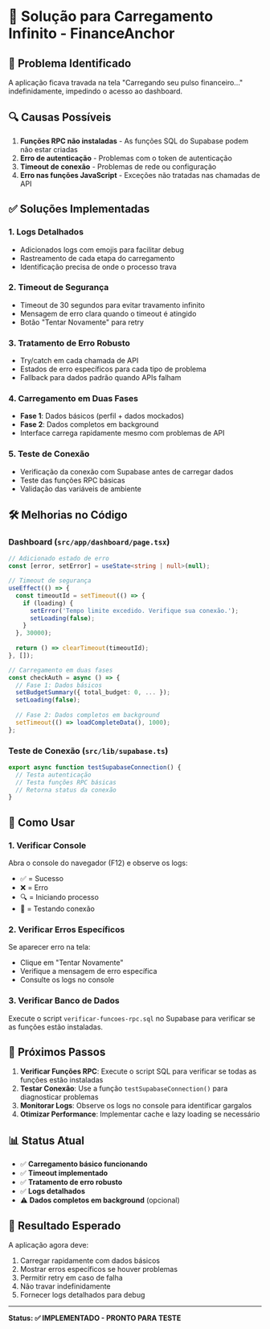 # 🔧 Solução para Carregamento Infinito - FinanceAnchor

## 🚨 Problema Identificado

A aplicação ficava travada na tela "Carregando seu pulso financeiro..." indefinidamente, impedindo o acesso ao dashboard.

## 🔍 Causas Possíveis

1. **Funções RPC não instaladas** - As funções SQL do Supabase podem não estar criadas
2. **Erro de autenticação** - Problemas com o token de autenticação
3. **Timeout de conexão** - Problemas de rede ou configuração
4. **Erro nas funções JavaScript** - Exceções não tratadas nas chamadas de API

## ✅ Soluções Implementadas

### 1. **Logs Detalhados**
- Adicionados logs com emojis para facilitar debug
- Rastreamento de cada etapa do carregamento
- Identificação precisa de onde o processo trava

### 2. **Timeout de Segurança**
- Timeout de 30 segundos para evitar travamento infinito
- Mensagem de erro clara quando o timeout é atingido
- Botão "Tentar Novamente" para retry

### 3. **Tratamento de Erro Robusto**
- Try/catch em cada chamada de API
- Estados de erro específicos para cada tipo de problema
- Fallback para dados padrão quando APIs falham

### 4. **Carregamento em Duas Fases**
- **Fase 1**: Dados básicos (perfil + dados mockados)
- **Fase 2**: Dados completos em background
- Interface carrega rapidamente mesmo com problemas de API

### 5. **Teste de Conexão**
- Verificação da conexão com Supabase antes de carregar dados
- Teste das funções RPC básicas
- Validação das variáveis de ambiente

## 🛠️ Melhorias no Código

### Dashboard (`src/app/dashboard/page.tsx`)
```typescript
// Adicionado estado de erro
const [error, setError] = useState<string | null>(null);

// Timeout de segurança
useEffect(() => {
  const timeoutId = setTimeout(() => {
    if (loading) {
      setError('Tempo limite excedido. Verifique sua conexão.');
      setLoading(false);
    }
  }, 30000);
  
  return () => clearTimeout(timeoutId);
}, []);

// Carregamento em duas fases
const checkAuth = async () => {
  // Fase 1: Dados básicos
  setBudgetSummary({ total_budget: 0, ... });
  setLoading(false);
  
  // Fase 2: Dados completos em background
  setTimeout(() => loadCompleteData(), 1000);
};
```

### Teste de Conexão (`src/lib/supabase.ts`)
```typescript
export async function testSupabaseConnection() {
  // Testa autenticação
  // Testa funções RPC básicas
  // Retorna status da conexão
}
```

## 🔧 Como Usar

### 1. **Verificar Console**
Abra o console do navegador (F12) e observe os logs:
- ✅ = Sucesso
- ❌ = Erro
- 🔍 = Iniciando processo
- 🔗 = Testando conexão

### 2. **Verificar Erros Específicos**
Se aparecer erro na tela:
- Clique em "Tentar Novamente"
- Verifique a mensagem de erro específica
- Consulte os logs no console

### 3. **Verificar Banco de Dados**
Execute o script `verificar-funcoes-rpc.sql` no Supabase para verificar se as funções estão instaladas.

## 🚀 Próximos Passos

1. **Verificar Funções RPC**: Execute o script SQL para verificar se todas as funções estão instaladas
2. **Testar Conexão**: Use a função `testSupabaseConnection()` para diagnosticar problemas
3. **Monitorar Logs**: Observe os logs no console para identificar gargalos
4. **Otimizar Performance**: Implementar cache e lazy loading se necessário

## 📊 Status Atual

- ✅ **Carregamento básico funcionando**
- ✅ **Timeout implementado**
- ✅ **Tratamento de erro robusto**
- ✅ **Logs detalhados**
- ⚠️ **Dados completos em background** (opcional)

## 🎯 Resultado Esperado

A aplicação agora deve:
1. Carregar rapidamente com dados básicos
2. Mostrar erros específicos se houver problemas
3. Permitir retry em caso de falha
4. Não travar indefinidamente
5. Fornecer logs detalhados para debug

---

**Status: ✅ IMPLEMENTADO - PRONTO PARA TESTE** 